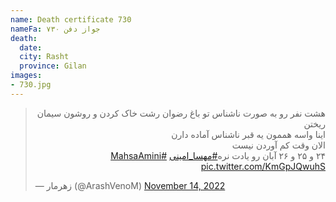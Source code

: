 ```yaml
---
name: Death certificate 730
nameFa: جواز دفن ۷۳۰
death:
  date:
  city: Rasht
  province: Gilan
images:
- 730.jpg
---
```


<blockquote class="twitter-tweet"><p lang="fa" dir="rtl">هشت نفر رو به صورت ناشناس تو باغ رضوان رشت خاک کردن و روشون سیمان ریختن<br>اینا واسه هممون یه قبر ناشناس آماده دارن<br>الان وقت کم آوردن نیست<br>۲۴ و ۲۵ و ۲۶ آبان رو یادت نره<a href="https://twitter.com/hashtag/%D9%85%D9%87%D8%B3%D8%A7_%D8%A7%D9%85%DB%8C%D9%86%DB%8C?src=hash&amp;ref_src=twsrc%5Etfw">#مهسا_امینی</a> <a href="https://twitter.com/hashtag/MahsaAmini?src=hash&amp;ref_src=twsrc%5Etfw">#MahsaAmini</a> <a href="https://t.co/KmGpJQwuhS">pic.twitter.com/KmGpJQwuhS</a></p>&mdash; زهرمار (@ArashVenoM) <a href="https://twitter.com/ArashVenoM/status/1592305501395902465?ref_src=twsrc%5Etfw">November 14, 2022</a></blockquote> <script async src="https://platform.twitter.com/widgets.js" charset="utf-8"></script>
